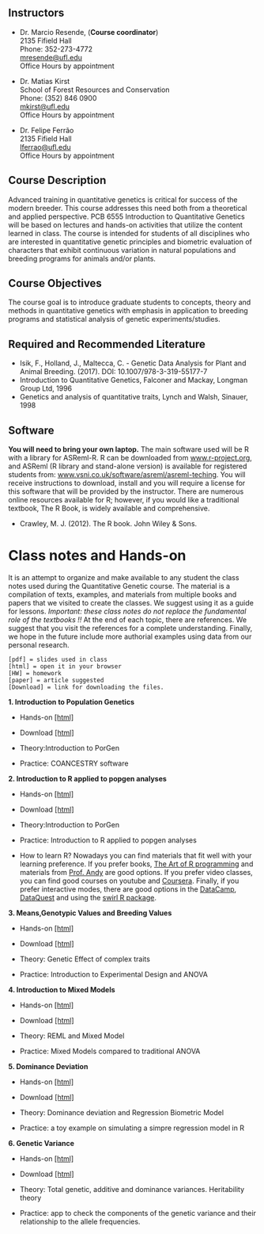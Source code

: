 ## Instructors

- Dr. Marcio Resende, (**Course coordinator**)\
2135 Fifield Hall\
Phone: 352-273-4772\
mresende@ufl.edu\
Office Hours by appointment

- Dr. Matias Kirst\
School of Forest Resources and Conservation\
Phone: (352) 846 0900\
mkirst@ufl.edu\
Office Hours by appointment

- Dr. Felipe Ferrão\
2135 Fifield Hall\
lferrao@ufl.edu\
Office Hours by appointment

## Course Description

Advanced training in quantitative genetics is critical for success of the modern breeder. This course addresses this need both from a theoretical and applied perspective. PCB 6555 Introduction to
Quantitative Genetics will be based on lectures and hands-on activities that utilize the content learned in class. The course is intended for students of all disciplines who are interested in quantitative genetic
principles and biometric evaluation of characters that exhibit continuous variation in natural populations and breeding programs for animals and/or plants.

## Course Objectives
The course goal is to introduce graduate students to concepts, theory and methods in quantitative
genetics with emphasis in application to breeding programs and statistical analysis of genetic
experiments/studies.

## Required and Recommended Literature

- Isik, F., Holland, J., Maltecca, C. - Genetic Data Analysis for Plant and Animal Breeding. (2017).
DOI: 10.1007/978-3-319-55177-7
- Introduction to Quantitative Genetics, Falconer and Mackay, Longman Group Ltd, 1996
- Genetics and analysis of quantitative traits, Lynch and Walsh, Sinauer, 1998

## Software
**You will need to bring your own laptop.** The main software used will be R with a library for ASReml-R. R
can be downloaded from www.r-project.org, and ASReml (R library and stand-alone version) is available
for registered students from: www.vsni.co.uk/software/asreml/asreml-teching. You will receive
instructions to download, install and you will require a license for this software that will be provided by
the instructor. There are numerous online resources available for R; however, if you would like a
traditional textbook, The R Book, is widely available and comprehensive.
- Crawley, M. J. (2012). The R book. John Wiley & Sons.

# Class notes and Hands-on

It is an attempt to organize and make available to any student the class notes used during the Quantitative Genetic course. The material is a compilation of texts, examples, and materials from multiple books and papers that we visited to create the classes. We suggest using it as a guide for lessons. *Important: these class notes do not replace the fundamental role of the textbooks !!* At the end of each topic, there are references. We suggest that you visit the references for a complete understanding. Finally, we hope in the future include more authorial examples using data from our personal research.

```
[pdf] = slides used in class
[html] = open it in your browser
[HW] = homework
[paper] = article suggested
[Download] = link for downloading the files. 
```
**1. Introduction to Population Genetics** 

- Hands-on [[html]](https://htmlpreview.github.io/?https://github.com/lfelipe-ferrao/lfelipe-ferrao.github.io/blob/master/class/quantGenetic/week1.html)
- Download [[html]](https://minhaskamal.github.io/DownGit/#/home?url=https://github.com/lfelipe-ferrao/lfelipe-ferrao.github.io/blob/master/class/quantGenetic/week1.html)

- Theory:Introduction to PorGen
- Practice: COANCESTRY software
 
**2. Introduction to R applied to popgen analyses**

- Hands-on [[html]](https://htmlpreview.github.io/?https://github.com/lfelipe-ferrao/lfelipe-ferrao.github.io/blob/master/class/quantGenetic/week2.html)
- Download [[html]](https://minhaskamal.github.io/DownGit/#/home?url=https://github.com/lfelipe-ferrao/lfelipe-ferrao.github.io/blob/master/class/quantGenetic/week2.html)

- Theory:Introduction to PorGen
- Practice: Introduction to R applied to popgen analyses

- How to learn R? Nowadays you can find materials that fit well with your learning preference. If you prefer books, [The Art of R programming](https://www.amazon.com/Art-Programming-Statistical-Software-Design/dp/1593273843)  and materials from [Prof. Andy](https://www.discovr.rocks/#welcome) are good options. If you prefer video classes, you can find good courses on youtube and [Coursera](https://www.coursera.org/). Finally, if you prefer interactive modes,  there are good options in the [DataCamp](https://www.datacamp.com/), [DataQuest](https://www.dataquest.io/) and using the [swirl R package](https://swirlstats.com/).  
 
**3. Means,Genotypic Values and Breeding Values**

- Hands-on [[html]](https://htmlpreview.github.io/?https://github.com/lfelipe-ferrao/lfelipe-ferrao.github.io/blob/master/class/quantGenetic/week3.html)
- Download [[html]](https://minhaskamal.github.io/DownGit/#/home?url=https://github.com/lfelipe-ferrao/lfelipe-ferrao.github.io/blob/master/class/quantGenetic/week3.html)

- Theory: Genetic Effect of complex traits
- Practice: Introduction to Experimental Design and ANOVA

**4. Introduction to Mixed Models**

- Hands-on [[html]](https://htmlpreview.github.io/?https://github.com/lfelipe-ferrao/lfelipe-ferrao.github.io/blob/master/class/quantGenetic/week4.html)
- Download [[html]](https://minhaskamal.github.io/DownGit/#/home?url=https://github.com/lfelipe-ferrao/lfelipe-ferrao.github.io/blob/master/class/quantGenetic/week4.html)

- Theory: REML and Mixed Model
- Practice: Mixed Models compared to traditional ANOVA

**5. Dominance Deviation**

- Hands-on [[html]](https://htmlpreview.github.io/?https://github.com/lfelipe-ferrao/lfelipe-ferrao.github.io/blob/master/class/quantGenetic/week5.html)
- Download [[html]](https://minhaskamal.github.io/DownGit/#/home?url=https://github.com/lfelipe-ferrao/lfelipe-ferrao.github.io/blob/master/class/quantGenetic/week5.html)

- Theory: Dominance deviation and Regression Biometric Model
- Practice: a toy example on simulating a simpre regression model in R

**6. Genetic Variance**

- Hands-on [[html]](https://htmlpreview.github.io/?https://github.com/lfelipe-ferrao/lfelipe-ferrao.github.io/blob/master/class/quantGenetic/week6.html)
- Download [[html]](https://minhaskamal.github.io/DownGit/#/home?url=https://github.com/lfelipe-ferrao/lfelipe-ferrao.github.io/blob/master/class/quantGenetic/week6.html)

- Theory: Total genetic, additive and dominance variances. Heritability theory
- Practice: app to check the components of the genetic variance and their relationship to the allele frequencies.

